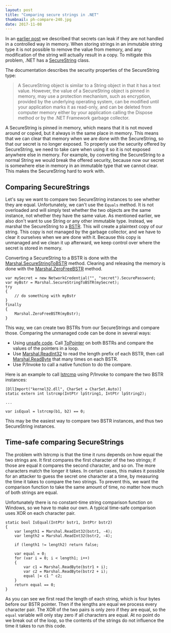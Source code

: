 ```yaml
---
layout: post
title: "Comparing secure strings in .NET"
thumbnail: ph-compare-240.jpg
date: 2017-11-08
---
```


In an [earlier post](/2016/05/22/should-passwords-be-cleared-from-memory/) we described that secrets can leak if they are not handled in a controlled way in memory. When storing strings in an immutable string type it is not possible to remove the value from memory, and any modification of the string will actually result in a copy. To mitigate this problem, .NET has a [SecureString](https://msdn.microsoft.com/en-us/library/system.security.securestring(v=vs.110).aspx) class.

The documentation describes the security properties of the SecureString type:

> A SecureString object is similar to a String object in that it has a text value. However, the value of a SecureString object is pinned in memory, may use a protection mechanism, such as encryption, provided by the underlying operating system, can be modified until your application marks it as read-only, and can be deleted from computer memory either by your application calling the Dispose method or by the .NET Framework garbage collector.

A SecureString is pinned in memory, which means that it is not moved around or copied, but it always in the same place in memory. This means that we can clear that memory when we are done with the SecureString, so that our secret is no longer exposed. To properly use the security offered by SecureString, we need to take care when using it so it is not exposed anywhere else in memory. For example, by converting the SecureString to a normal String we would break the offered security, because now our secret is somewhere else in memory in an immutable type that we cannot clear. This makes the SecureString hard to work with.


## Comparing SecureStrings

Let's say we want to compare two SecureString instances to see whether they are equal. Unfortunately, we can't use the `Equals` method. It is not overloaded and will simply test whether the two objects are the same instance, not whether they have the same value. As mentioned earlier, we also don't want to use String or any other immutable type. Instead, we marshal the SecureString to a [BSTR](https://msdn.microsoft.com/en-us/library/windows/desktop/ms221069(v=vs.85).aspx). This will create a plaintext copy of our string. This copy is not managed by the garbage collector, and we have to clear it ourselves when we are done with it. Because this copy is unmanaged and we clean it up afterward, we keep control over where the secret is stored in memory.

Converting a SecureString to a BSTR is done with the [Marshal.SecureStringToBSTR](https://msdn.microsoft.com/en-us/library/system.runtime.interopservices.marshal.securestringtobstr(v=vs.110).aspx) method. Clearing and releasing the memory is done with the [Marshal.ZeroFreeBSTR](https://msdn.microsoft.com/en-us/library/system.runtime.interopservices.marshal.zerofreebstr(v=vs.110).aspx) method.

    var mySecret = new NetworkCredential("", "secret").SecurePassword;
    var myBstr = Marshal.SecureStringToBSTR(mySecret);
    try
    {
        // do something with myBstr
    }
    finally
    {
        Marshal.ZeroFreeBSTR(myBstr);
    }

This way, we can create two BSTRs from our SecureStrings and compare those. Comparing the unmanaged code can be done in several ways:

* Using [unsafe code](https://stackoverflow.com/a/4502736/182971). Call [ToPointer](https://msdn.microsoft.com/en-us/library/system.intptr.topointer(v=vs.110).aspx) on both BSTRs and compare the values of the pointers in a loop.
* Use [Marshal.ReadInt32](https://msdn.microsoft.com/en-us/library/eawzfdz5(v=vs.110).aspx) to read the length prefix of each BSTR, then call [Marshal.ReadByte](https://msdn.microsoft.com/en-us/library/a0c0f616(v=vs.110).aspx) that many times on each BSTR.
* Use P/Invoke to call a native function to do the compare.

Here is an example to call [lstrcmp](https://msdn.microsoft.com/en-us/library/windows/desktop/ms647488(v=vs.85).aspx) using P/Invoke to compare the two BSTR instances:

    [DllImport("kernel32.dll", CharSet = CharSet.Auto)]
    static extern int lstrcmp(IntPtr lpString1, IntPtr lpString2);

    ...

    var isEqual = lstrcmp(b1, b2) == 0;

This may be the easiest way to compare two BSTR instances, and thus two SecureString instances.

## Time-safe comparing SecureStrings

The problem with lstrcmp is that the time it runs depends on how equal the two strings are. It first compares the first character of the two strings; if those are equal it compares the second character, and so on. The more characters match the longer it takes. In certain cases, this makes it possible for an attacker to guess the secret one character at a time, by measuring the time it takes to compare the two strings. To prevent this, we want the comparison function to take the same amount of time, no matter how much of both strings are equal.

Unfortunately there is no constant-time string comparison function on Windows, so we have to make our own. A typical time-safe comparison uses XOR on each character pair.

    static bool IsEqual(IntPtr bstr1, IntPtr bstr2)
    {
        var length1 = Marshal.ReadInt32(bstr1, -4);
        var length2 = Marshal.ReadInt32(bstr2, -4);

        if (length1 != length2) return false;

        var equal = 0;
        for (var i = 0; i < length1; i++)
        {
            var c1 = Marshal.ReadByte(bstr1 + i);
            var c2 = Marshal.ReadByte(bstr2 + i);
            equal |= c1 ^ c2;
        }
        return equal == 0;
    }

As you can see we first read the length of each string, which is four bytes before our BSTR pointer. Then if the lengths are equal we process every character pair. The XOR of the two pairs is only zero if they are equal, so the `equal` variable will only stay zero if all characters are equal. At no point do we break out of the loop, so the contents of the strings do not influence the time it takes to run this code.
